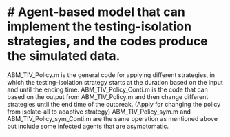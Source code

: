 # # Agent-based model that can implement the testing-isolation strategies, and the codes produce the simulated data.
ABM_TIV_Policy.m is the general code for applying different strategies, in which the testing-isolation strategy starts at the duration based on the input and until the ending time.
ABM_TIV_Policy_Conti.m is the code that can based on the output from ABM_TIV_Policy.m and then change different strategies until the end time of the outbreak. (Apply for changing the policy from isolate-all to adaptive strategy)
ABM_TIV_Policy_sym.m and ABM_TIV_Policy_sym_Conti.m are the same operation as mentioned above but include some infected agents that are asymptomatic.
